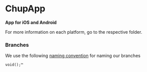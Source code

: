 # ChupApp
**App for iOS and Android**

For more information on each platform, go to the respective folder.

### Branches

We use the following [naming convention](https://gist.github.com/inakijaneiro/c13316bd8d886f31b42665703db41b80) for naming our branches

```
void();™
```
